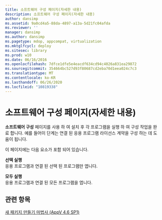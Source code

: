 ```yaml
---
title: 소프트웨어 구성 페이지(자세한 내용)
description: 소프트웨어 구성 페이지(자세한 내용)
author: dansimp
ms.assetid: 9a0cd4a5-88da-4897-a13a-5d21fc04afda
ms.reviewer: ''
manager: dansimp
ms.author: dansimp
ms.pagetype: mdop, appcompat, virtualization
ms.mktglfcycl: deploy
ms.sitesec: library
ms.prod: w10
ms.date: 06/16/2016
ms.openlocfilehash: 7dfce1dfe5e4eacdf634cd94c4026a831ea29872
ms.sourcegitcommit: 354664bc527d93f80687cd2eba70d1eea024c7c3
ms.translationtype: MT
ms.contentlocale: ko-KR
ms.lasthandoff: 06/26/2020
ms.locfileid: "10819338"
---
```

# 소프트웨어 구성 페이지(자세한 내용)


**소프트웨어 구성** 페이지를 사용 하 여 설치 후 각 프로그램을 실행 하 여 구성 작업을 완료 합니다. 예를 들어이 단계는 연결 된 응용 프로그램 라이선스 계약을 구성 하는 데 도움이 됩니다.

이 페이지에는 다음 요소가 포함 되어 있습니다.

<a href="" id="run-selected"></a>**선택 실행**  
응용 프로그램과 연결 된 선택 된 프로그램만 엽니다.

<a href="" id="run-all"></a>**모두 실행**  
응용 프로그램과 연결 된 모든 프로그램을 엽니다.

## 관련 항목


[새 패키지 만들기 마법사 (AppV 4.6 SP1)](create-new-package-wizard---appv-46-sp1-.md)

 

 





